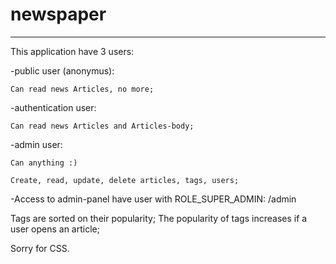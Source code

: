 # newspaper

* * *

This application have 3 users:

   -public user (anonymus):
  
    Can read news Articles, no more;
    
   -authentication user:
  
    Can read news Articles and Articles-body;
    
   -admin user:
  
    Can anything :)
    
    Create, read, update, delete articles, tags, users;
  
   -Access to admin-panel have user with ROLE_SUPER_ADMIN:
    /admin
    
   Tags are sorted on their popularity;
   The popularity of tags increases if a user opens an article;
  
  Sorry for CSS.
